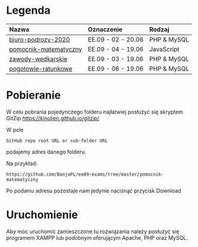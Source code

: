 # Legenda

| Nazwa         | Oznaczenie        | Rodzaj |
|:--------------|:------------------|:-------|
| <a href="https://github.com/BanjoPL/ee09-exams/tree/master/biuro-podrozy-2020" target="_blank">biuro-podrozy-2020</a> | EE.09 - 02 - 20.06 | PHP & MySQL |
| <a href="https://github.com/BanjoPL/ee09-exams/tree/master/pomocnik-matematyczny" target="_blank">pomocnik-matematyczny</a>  | EE.09 - 04 - 19.06 | JavaScript |
| <a href="https://github.com/BanjoPL/ee09-exams/tree/master/zawody-wedkarskie" target="_blank">zawody-wedkarskie</a> | EE.09 - 03 - 19.06 | PHP & MySQL |
| <a href="https://github.com/BanjoPL/ee09-exams/tree/master/pogotowie-ratunkowe" target="_blank">pogotowie-ratunkowe</a> | EE.09 - 06 - 19.06 | PHP & MySQL |

# Pobieranie

W celu pobrania pojedynczego folderu najłatwiej posłużyć się skryptem GitZip https://kinolien.github.io/gitzip/

W pole
```
GitHub repo root URL or sub-folder URL
```
podajemy adres danego folderu.

Na przykład:
```
https://github.com/BanjoPL/ee09-exams/tree/master/pomocnik-matematyczny
```
Po podaniu adresu pozostaje nam jedynie naciśnąć przycisk Download
# Uruchomienie
Aby móc uruchomić zamieszczone tu rozwiązania należy posłużyć się programem XAMPP lub podobnym oferującym Apache, PHP oraz MySQL. 
